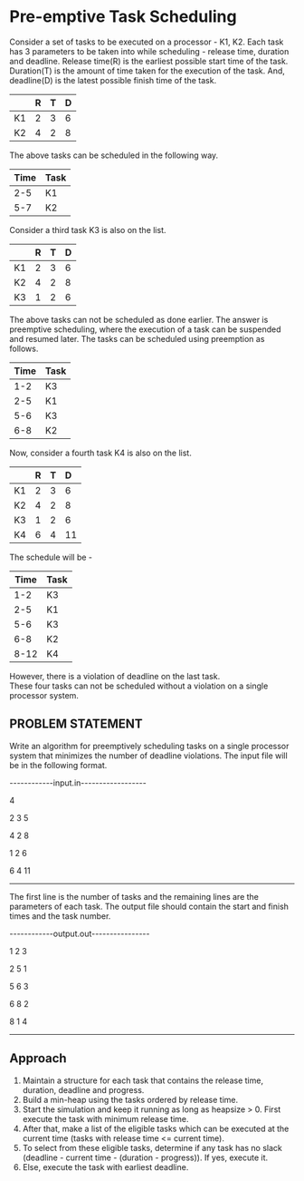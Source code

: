 # Pre-emptive Task Scheduling

Consider a set of tasks to be executed on a processor - K1, K2. Each task has 3 parameters to be taken into while scheduling - release time, duration and deadline. Release time(R) is the earliest possible start time of the task. Duration(T) is the amount of time taken for the execution of the task. And, deadline(D) is the latest possible finish time of the task.

|    |   R    |   T   |   D   |
|----|:-------|:------|:------|
| K1 |   2    |   3   |   6   |
| K2 |   4    |   2   |   8   |

The above tasks can be scheduled in the following way.

|  Time  |  Task  |
|--------|:-------|
|  2-5   |   K1   |
|  5-7   |   K2   |

Consider a third task K3 is also on the list.

|    |   R    |   T   |   D   |
|----|:-------|:------|:------|
| K1 |   2    |   3   |   6   |
| K2 |   4    |   2   |   8   |
| K3 |   1    |   2   |   6   |

The above tasks can not be scheduled as done earlier. The answer is preemptive scheduling, where the execution of a task can be suspended and resumed later. The tasks can be scheduled using preemption as follows.

|  Time  |  Task  |
|--------|:-------|
|  1-2   |   K3   |
|  2-5   |   K1   |
|  5-6   |   K3   |
|  6-8   |   K2   |

Now, consider a fourth task K4 is also on the list.

|    |   R    |   T   |   D   |
|----|:-------|:------|:------|
| K1 |   2    |   3   |   6   |
| K2 |   4    |   2   |   8   |
| K3 |   1    |   2   |   6   |
| K4 |   6    |   4   |   11   |

The schedule will be -

|  Time  |  Task  |
|--------|:-------|
|  1-2   |   K3   |
|  2-5   |   K1   |
|  5-6   |   K3   |
|  6-8   |   K2   |
|  8-12  |   K4   |

However, there is a violation of deadline on the last task.  
These four tasks can not be scheduled without a violation on a single processor system.

## PROBLEM STATEMENT

Write an algorithm for preemptively scheduling tasks on a single processor system that minimizes the number of deadline violations. The input file will be in the following format.

------------input.in------------------

4

2   3   5

4   2   8

1   2   6

6   4   11

--------------------------------------

The first line is the number of tasks and the remaining lines are the parameters of each task. The output file should contain the start and finish times and the task number.

------------output.out----------------

1   2   3

2   5   1

5   6   3

6   8   2

8   1   4

--------------------------------------

## Approach

1. Maintain a structure for each task that contains the release time, duration, deadline and progress.
2. Build a min-heap using the tasks ordered by release time.
3. Start the simulation and keep it running as long as heapsize > 0. First execute the task with minimum release time.
4. After that, make a list of the eligible tasks which can be executed at the current time (tasks with release time <= current time).
5. To select from these eligible tasks, determine if any task has no slack (deadline - current time - (duration - progress)). If yes, execute it.
6. Else, execute the task with earliest deadline.
